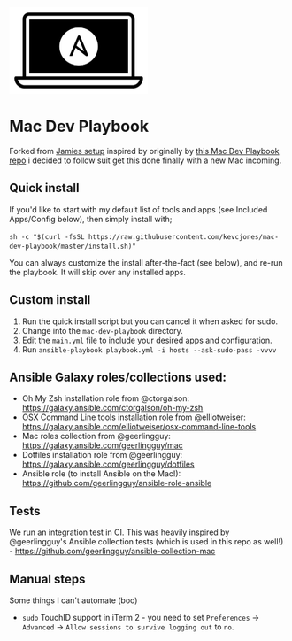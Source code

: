 <img src="https://raw.githubusercontent.com/geerlingguy/mac-dev-playbook/master/files/Mac-Dev-Playbook-Logo.png" width="250" height="156" alt="Mac Dev Playbook Logo" />

# Mac Dev Playbook

Forked from [Jamies setup](Rooster212/mac-dev-ansible-setup) inspired by originally by [this Mac Dev Playbook repo](https://github.com/geerlingguy/mac-dev-playbook) i decided to follow suit get this done finally with a new Mac incoming.

## Quick install

If you'd like to start with my default list of tools and apps (see Included Apps/Config below), then simply install with;

`sh -c "$(curl -fsSL https://raw.githubusercontent.com/kevcjones/mac-dev-playbook/master/install.sh)"`

You can always customize the install after-the-fact (see below), and re-run the playbook. It will skip over any installed apps.

## Custom install

1. Run the quick install script but you can cancel it when asked for sudo.
1. Change into the `mac-dev-playbook` directory.
1. Edit the `main.yml` file to include your desired apps and configuration.
1. Run `ansible-playbook playbook.yml -i hosts --ask-sudo-pass -vvvv`

## Ansible Galaxy roles/collections used:

- Oh My Zsh installation role from @ctorgalson: https://galaxy.ansible.com/ctorgalson/oh-my-zsh
- OSX Command Line tools installation role from @elliotweiser: https://galaxy.ansible.com/elliotweiser/osx-command-line-tools
- Mac roles collection from @geerlingguy: https://galaxy.ansible.com/geerlingguy/mac
- Dotfiles installation role from @geerlingguy: https://galaxy.ansible.com/geerlingguy/dotfiles
- Ansible role (to install Ansible on the Mac!): https://github.com/geerlingguy/ansible-role-ansible

## Tests

We run an integration test in CI. This was heavily inspired by @geerlingguy's Ansible collection tests (which is used in this repo as well!) - https://github.com/geerlingguy/ansible-collection-mac

## Manual steps

Some things I can't automate (boo)

- `sudo` TouchID support in iTerm 2 - you need to set `Preferences` -> `Advanced` -> `Allow sessions to survive logging out` to `no`.
